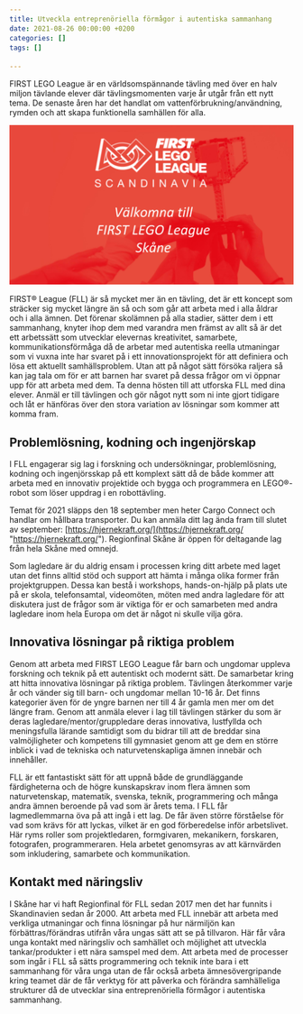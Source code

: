 ```yaml
---
title: Utveckla entreprenöriella förmågor i autentiska sammanhang
date: 2021-08-26 00:00:00 +0200
categories: []
tags: []

---
```

FIRST LEGO League är en världsomspännande tävling med över en halv miljon tävlande elever där tävlingsmomenten varje år utgår från ett nytt tema. De senaste åren har det handlat om vattenförbrukning/användning, rymden och att skapa funktionella samhällen för alla.

![](/uploads/fll-2020-skane-1460x820.png)

FIRST® League (FLL) är så mycket mer än en tävling, det är ett koncept som sträcker sig mycket längre än så och som går att arbeta med i alla åldrar och i alla ämnen. Det förenar skolämnen på alla stadier, sätter dem i ett sammanhang, knyter ihop dem med varandra men främst av allt så är det ett arbetssätt som utvecklar elevernas kreativitet, samarbete, kommunikationsförmåga då de arbetar med autentiska reella utmaningar som vi vuxna inte har svaret på i ett innovationsprojekt för att definiera och lösa ett aktuellt samhällsproblem. Utan att på något sätt försöka raljera så kan jag tala om för er att barnen har svaret på dessa frågor om vi öppnar upp för att arbeta med dem. Ta denna hösten till att utforska FLL med dina elever. Anmäl er till tävlingen och gör något nytt som ni inte gjort tidigare och låt er hänföras över den stora variation av lösningar som kommer att komma fram.

## Problemlösning, kodning och ingenjörskap

I FLL engagerar sig lag i forskning och undersökningar, problemlösning, kodning och ingenjörsskap på ett komplext sätt då de både kommer att arbeta med en innovativ projektide och bygga och programmera en LEGO®-robot som löser uppdrag i en robottävling.

Temat för 2021 släpps den 18 september men heter Cargo Connect och handlar om hållbara transporter. Du kan anmäla ditt lag ända fram till slutet av september: [https://hjernekraft.org/](https://hjernekraft.org/ "https://hjernekraft.org/"). Regionfinal Skåne är öppen för deltagande lag från hela Skåne med omnejd.

Som lagledare är du aldrig ensam i processen kring ditt arbete med laget utan det finns alltid stöd och support att hämta i många olika former från projektgruppen. Dessa kan bestå i workshops, hands-on-hjälp på plats ute på er skola, telefonsamtal, videomöten, möten med andra lagledare för att diskutera just de frågor som är viktiga för er och samarbeten med andra lagledare inom hela Europa om det är något ni skulle vilja göra.

## Innovativa lösningar på riktiga problem

Genom att arbeta med FIRST LEGO League får barn och ungdomar uppleva forskning och teknik på ett autentiskt och modernt sätt. De samarbetar kring att hitta innovativa lösningar på riktiga problem. Tävlingen återkommer varje år och vänder sig till barn- och ungdomar mellan 10-16 år. Det finns kategorier även för de yngre barnen ner till 4 år gamla men mer om det längre fram. Genom att anmäla elever i lag till tävlingen stärker du som är deras lagledare/mentor/gruppledare deras innovativa, lustfyllda och meningsfulla lärande samtidigt som du bidrar till att de breddar sina valmöjligheter och kompetens till gymnasiet genom att ge dem en större inblick i vad de tekniska och naturvetenskapliga ämnen innebär och innehåller.

FLL är ett fantastiskt sätt för att uppnå både de grundläggande färdigheterna och de högre kunskapskrav inom flera ämnen som naturvetenskap, matematik, svenska, teknik, programmering och många andra ämnen beroende på vad som är årets tema. I FLL får lagmedlemmarna öva på att ingå i ett lag. De får även större förståelse för vad som krävs för att lyckas, vilket är en god förberedelse inför arbetslivet. Här ryms roller som projektledaren, formgivaren, mekanikern, forskaren, fotografen, programmeraren. Hela arbetet genomsyras av att kärnvärden som inkludering, samarbete och kommunikation.

## Kontakt med näringsliv

I Skåne har vi haft Regionfinal för FLL sedan 2017 men det har funnits i Skandinavien sedan år 2000. Att arbeta med FLL innebär att arbeta med verkliga utmaningar och finna lösningar på hur närmiljön kan förbättras/förändras utifrån våra ungas sätt att se på tillvaron. Här får våra unga kontakt med näringsliv och samhället och möjlighet att utveckla tankar/produkter i ett nära samspel med dem. Att arbeta med de processer som ingår i FLL så sätts programmering och teknik inte bara i ett sammanhang för våra unga utan de får också arbeta ämnesövergripande kring teamet där de får verktyg för att påverka och förändra samhälleliga strukturer då de utvecklar sina entreprenöriella förmågor i autentiska sammanhang.